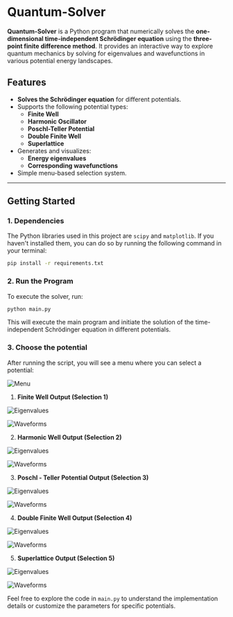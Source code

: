 # Quantum-Solver

**Quantum-Solver** is a Python program that numerically solves the **one-dimensional time-independent Schrödinger equation** using the **three-point finite difference method**. It provides an interactive way to explore quantum mechanics by solving for eigenvalues and wavefunctions in various potential energy landscapes.

## Features

- **Solves the Schrödinger equation** for different potentials.
- Supports the following potential types:
  - **Finite Well**
  - **Harmonic Oscillator**
  - **Poschl-Teller Potential**
  - **Double Finite Well**
  - **Superlattice**
- Generates and visualizes:
  - **Energy eigenvalues**
  - **Corresponding wavefunctions**
- Simple menu-based selection system.

---

## Getting Started

### 1. Dependencies

The Python libraries used in this project are `scipy` and `matplotlib`. If you haven't installed them, you can do so by running the following command in your terminal:

```bash
pip install -r requirements.txt
```

### 2. Run the Program
To execute the solver, run:

```bash
python main.py
```

This will execute the main program and initiate the solution of the time-independent Schrödinger equation in different potentials.

### 3. **Choose the potential**
After running the script, you will see a menu where you can select a potential:

![Menu](screenshots/menu.png)

1. **Finite Well Output (Selection 1)**
   
![Eigenvalues](screenshots/finite.png)

![Waveforms](screenshots/finite2.png)

2. **Harmonic Well Output (Selection 2)**
   
![Eigenvalues](screenshots/harmonic.png)

![Waveforms](screenshots/harmonic2.png)

3. **Poschl - Teller Potential Output (Selection 3)**
   
![Eigenvalues](screenshots/poschl.png)

![Waveforms](screenshots/poschl2.png)

4. **Double Finite Well Output (Selection 4)**
   
![Eigenvalues](screenshots/double.png)

![Waveforms](screenshots/double2.png)

5. **Superlattice Output (Selection 5)**
   
![Eigenvalues](screenshots/superlattice.png)

![Waveforms](screenshots/superlattice2.png)

Feel free to explore the code in `main.py` to understand the implementation details or customize the parameters for specific potentials.
